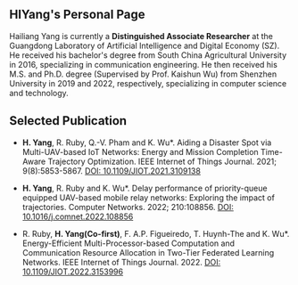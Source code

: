 ## HlYang's Personal Page

Hailiang Yang is currently a **Distinguished Associate Researcher** at the Guangdong Laboratory of Artificial Intelligence and Digital Economy (SZ).
He received his bachelor's degree from South China Agricultural University in 2016, specializing in communication engineering. He then received his M.S. and Ph.D. degree (Supervised by Prof. Kaishun Wu) from Shenzhen University in 2019 and 2022, respectively, specializing in computer science and technology.

## Selected Publication 
- **H. Yang**, R. Ruby, Q.-V. Pham and K. Wu*. Aiding a Disaster Spot via Multi-UAV-based IoT Networks: Energy and Mission Completion Time-Aware Trajectory Optimization. IEEE Internet of Things Journal. 2021; 9(8):5853-5867. [DOI: 10.1109/JIOT.2021.3109138](https://doi.org/10.1109/JIOT.2021.3109138)

- **H. Yang**, R. Ruby and K. Wu*. Delay performance of priority-queue equipped UAV-based mobile relay networks: Exploring the impact of trajectories. Computer Networks. 2022; 210:108856. [DOI: 10.1016/j.comnet.2022.108856](https://doi.org/10.1016/j.comnet.2022.108856)

- R. Ruby, **H. Yang(Co-first)**, F. A.P. Figueiredo, T. Huynh-The and K. Wu*. Energy-Efficient Multi-Processor-based Computation and Communication Resource Allocation in Two-Tier Federated Learning Networks. IEEE Internet of Things Journal. 2022. [DOI: 10.1109/JIOT.2022.3153996](https://doi.org/10.1109/JIOT.2022.3153996)
